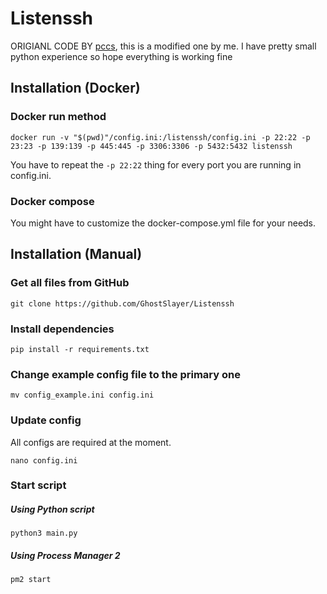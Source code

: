 # Listenssh
ORIGIANL CODE BY [pccs](https://pccs.uk), this is a modified one by me. I have pretty small python experience so hope everything is working fine

## Installation (Docker)

### Docker run method

``docker run -v "$(pwd)"/config.ini:/listenssh/config.ini -p 22:22 -p 23:23 -p 139:139 -p 445:445 -p 3306:3306 -p 5432:5432 listenssh``

You have to repeat the ``-p 22:22`` thing for every port you are running in config.ini.
### Docker compose

You might have to customize the docker-compose.yml file for your needs.

## Installation (Manual)
### Get all files from GitHub
```
git clone https://github.com/GhostSlayer/Listenssh
```

### Install dependencies
```
pip install -r requirements.txt
```

### Change example config file to the primary one
```
mv config_example.ini config.ini
```

### Update config
All configs are required at the moment.

```
nano config.ini
```

### Start script
##### Using Python script
```
python3 main.py
```

##### Using Process Manager 2
```
pm2 start
```